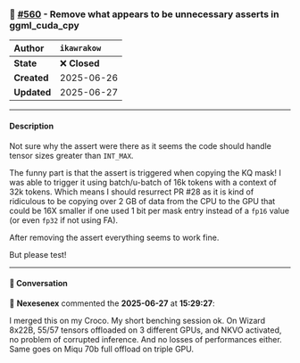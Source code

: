 ### 🔀 [#560](https://github.com/ikawrakow/ik_llama.cpp/pull/560) - Remove what appears to be unnecessary asserts in ggml_cuda_cpy

| **Author** | `ikawrakow` |
| :--- | :--- |
| **State** | ❌ **Closed** |
| **Created** | 2025-06-26 |
| **Updated** | 2025-06-27 |

---

#### Description

Not sure why the assert were there as it seems the code should handle tensor sizes greater than `INT_MAX`.

The funny part is that the assert is triggered when copying the KQ mask! I was able to trigger it using batch/u-batch of 16k tokens with a context of 32k tokens. Which means I should resurrect PR #28 as it is kind of ridiculous to be copying over 2 GB of data from the CPU to the GPU that could be 16X smaller if one used 1 bit per mask entry instead of a `fp16` value (or even `fp32` if not using FA).

After removing the assert everything seems to work fine.

But please test!

---

#### 💬 Conversation

👤 **Nexesenex** commented the **2025-06-27** at **15:29:27**:<br>

I merged this on my Croco.
My short benching session ok.
On Wizard 8x22B, 55/57 tensors offloaded on 3 different GPUs, and NKVO activated, no problem of corrupted inference.
And no losses of performances either.
Same goes on Miqu 70b full offload on triple GPU.
